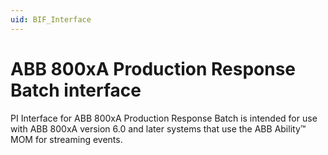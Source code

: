 ```yaml
---
uid: BIF_Interface
---
```


# ABB 800xA Production Response Batch interface

<!-- Customized for ABB 800xA -->

PI Interface for ABB 800xA Production Response Batch is intended for use with ABB 800xA version 6.0 and later systems that use the ABB Ability&trade; MOM for streaming events.